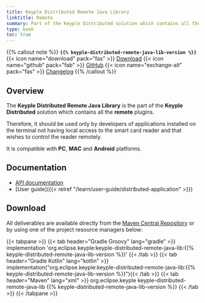 ```yaml
---
title: Keyple Distributed Remote Java Library
linktitle: Remote
summary: Part of the Keyple Distributed solution which contains all the remote plugins.
type: book
toc: true
---
```


{{% callout note %}}
**`{{% keyple-distributed-remote-java-lib-version %}}`**
<span class="component-metadata">{{< icon name="download" pack="fas" >}} [Download](#download)</span>
<span class="component-metadata">{{< icon name="github" pack="fab" >}} [GitHub](https://github.com/eclipse/keyple-distributed-remote-java-lib/)</span>
<span class="component-metadata">{{< icon name="exchange-alt" pack="fas" >}} [Changelog](https://github.com/eclipse/keyple-distributed-remote-java-lib/blob/main/CHANGELOG.md)</span>
{{% /callout %}}

## Overview

The **Keyple Distributed Remote Java Library** is the part of the **Keyple Distributed** solution which contains all the **remote** plugins.

Therefore, it should be used only by developers of applications installed on the terminal not having local access to the smart card reader and that wishes to control the reader remotely.

It is compatible with **PC**, **MAC** and **Android** platforms.

## Documentation

* [API documentation](https://eclipse.github.io/keyple-distributed-remote-java-lib)
* [User guide]({{< relref "/learn/user-guide/distributed-application" >}})

## Download

All deliverables are available directly from the [Maven Central Repository](https://search.maven.org/search?q=a:keyple-distributed-remote-java-lib) or by using one of the project resource managers below:

{{< tabpane >}}
{{< tab header="Gradle Groovy" lang="gradle" >}}
implementation 'org.eclipse.keyple:keyple-distributed-remote-java-lib:{{% keyple-distributed-remote-java-lib-version %}}'
{{< /tab >}}
{{< tab header="Gradle Kotlin" lang="kotlin" >}}
implementation("org.eclipse.keyple:keyple-distributed-remote-java-lib:{{% keyple-distributed-remote-java-lib-version %}}"){{< /tab >}}
{{< tab header="Maven" lang="xml" >}}
<dependency>
  <groupId>org.eclipse.keyple</groupId>
  <artifactId>keyple-distributed-remote-java-lib</artifactId>
  <version>{{% keyple-distributed-remote-java-lib-version %}}</version>
</dependency>
{{< /tab >}}
{{< /tabpane >}}